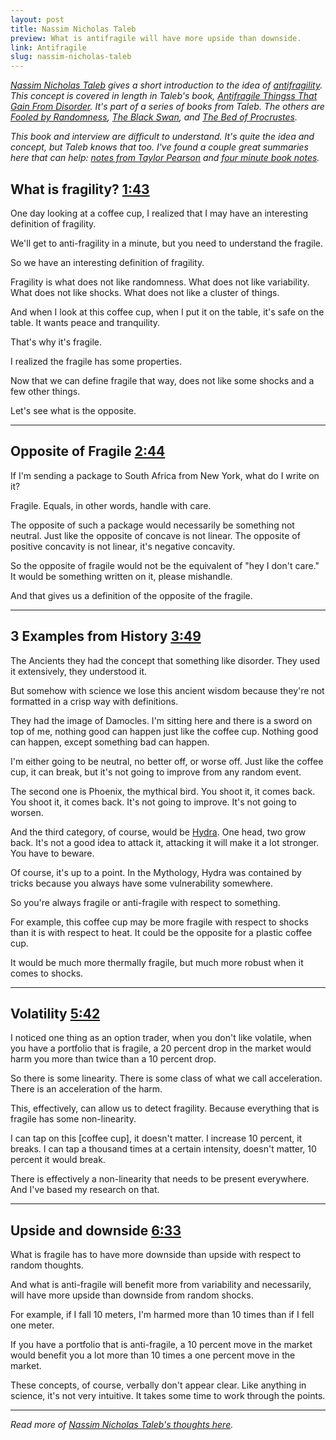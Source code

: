 ```yaml
---
layout: post
title: Nassim Nicholas Taleb
preview: What is antifragile will have more upside than downside. 
link: Antifragile
slug: nassim-nicholas-taleb
---
```

*[Nassim Nicholas Taleb](https://medium.com/@nntaleb) gives a short introduction to the idea of [antifragility](https://youtu.be/4vbk_2xE9zc). This concept is covered in length in Taleb's book, [Antifragile Thingss That Gain From Disorder](https://www.amazon.com/Antifragile-Things-That-Disorder-Incerto/dp/0812979680). It's part of a series of books from Taleb. The others are [Fooled by Randomness](https://www.amazon.com/Fooled-Randomness-Hidden-Markets-Incerto/dp/0812975219/ref=sr_1_1?s=books&ie=UTF8&qid=1493754906&sr=1-1&keywords=fooled+by+randomness), [The Black Swan](https://www.amazon.com/Black-Swan-Improbable-Robustness-Fragility/dp/081297381X/ref=sr_1_1?s=books&ie=UTF8&qid=1493754924&sr=1-1&keywords=black+swan), and [The Bed of Procrustes](https://www.amazon.com/Bed-Procrustes-Philosophical-Practical-Aphorisms/dp/0812982401/ref=sr_1_1?s=books&ie=UTF8&qid=1493754940&sr=1-1&keywords=The+Bed+of+Procrustes).*

*This book and interview are difficult to understand. It's quite the idea and concept, but Taleb knows that too. I've found a couple great summaries here that can help: [notes from Taylor Pearson](https://taylorpearson.me/antifragile-book-notes/) and [four minute book notes](http://fourminutebooks.com/antifragile-summary/).*



## What is fragility? [1:43](https://youtu.be/4vbk_2xE9zc?t=1m43s)

One day looking at a coffee cup, I realized that I may have an interesting definition of fragility. 

We'll get to anti-fragility in a minute, but you need to understand the fragile. 

So we have an interesting definition of fragility. 

Fragility is what does not like randomness. What does not like variability. What does not like shocks. What does not like a cluster of things. 

And when I look at this coffee cup, when I put it on the table, it's safe on the table. It wants peace and tranquility. 

That's why it's fragile. 

I realized the fragile has some properties. 

Now that we can define fragile that way, does not like some shocks and a few other things. 

Let's see what is the opposite. 

* * * 

## Opposite of Fragile [2:44](https://youtu.be/4vbk_2xE9zc?t=2m44s)

If I'm sending a package to South Africa from New York, what do I write on it? 

Fragile. Equals, in other words, handle with care. 

The opposite of such a package would necessarily be something not neutral. Just like the opposite of concave is not linear. The opposite of positive concavity is not linear, it's negative concavity. 

So the opposite of fragile would not be the equivalent of "hey I don't care." It would be something written on it, please mishandle. 

And that gives us a definition of the opposite of the fragile. 

* * * 

## 3 Examples from History [3:49](https://youtu.be/4vbk_2xE9zc?t=3m49s) 

The Ancients they had the concept that something like disorder. They used it extensively, they understood it. 

But somehow with science we lose this ancient wisdom because they're not formatted in a crisp way with definitions. 

They had the image of Damocles. I'm sitting here and there is a sword on top of me, nothing good can happen just like the coffee cup. Nothing good can happen, except something bad can happen. 

I'm either going to be neutral, no better off, or worse off. Just like the coffee cup, it can break, but it's not going to improve from any random event. 

The second one is Phoenix, the mythical bird. You shoot it, it comes back. You shoot it, it comes back. It's not going to improve. It's not going to worsen. 
 
And the third category, of course, would be [Hydra](https://www.youtube.com/watch?v=hRNvoxxSNsY). One head, two grow back. It's not a good idea to attack it, attacking it will make it a lot stronger. You have to beware. 

Of course, it's up to a point. In the Mythology, Hydra was contained by tricks because you always have some vulnerability somewhere. 

So you're always fragile or anti-fragile with respect to something. 

For example, this coffee cup may be more fragile with respect to shocks than it is with respect to heat. It could be the opposite for a plastic coffee cup. 

It would be much more thermally fragile, but much more robust when it comes to shocks. 

* * * 

## Volatility [5:42](https://youtu.be/4vbk_2xE9zc?t=5m42s)

I noticed one thing as an option trader, when you don't like volatile, when you have a portfolio that is fragile, a 20 percent drop in the market would harm you more than twice than a 10 percent drop. 

So there is some linearity. There is some class of what we call acceleration. There is an acceleration of the harm. 

This, effectively, can allow us to detect fragility. Because everything that is fragile has some non-linearity. 

I can tap on this [coffee cup], it doesn't matter. I increase 10 percent, it breaks. I can tap a thousand times at a certain intensity, doesn't matter, 10 percent it would break. 

There is effectively a non-linearity that needs to be present everywhere. And I've based my research on that. 

* * * 

## Upside and downside [6:33](https://youtu.be/4vbk_2xE9zc?t=6m33s)

What is fragile has to have more downside than upside with respect to random thoughts. 

And what is anti-fragile will benefit more from variability and necessarily, will have more upside than downside from random shocks. 

For example, if I fall 10 meters, I'm harmed more than 10 times than if I fell one meter. 

If you have a portfolio that is anti-fragile, a 10 percent move in the market would benefit you a lot more than 10 times a one percent move in the market. 

These concepts, of course, verbally don't appear clear. Like anything in science, it's not very intuitive. It takes some time to work through the points. 

* * * 

*Read more of [Nassim Nicholas Taleb's thoughts here](https://medium.com/@nntaleb).*





